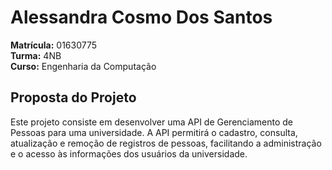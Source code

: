 # Alessandra Cosmo Dos Santos


**Matrícula:** 01630775  
**Turma:** 4NB  
**Curso:** Engenharia da Computação  

## Proposta do Projeto


Este projeto consiste em desenvolver uma API de Gerenciamento de Pessoas para uma universidade. A API permitirá o cadastro, consulta, atualização e remoção de registros de pessoas, facilitando a administração e o acesso às informações dos usuários da universidade.
